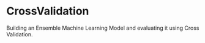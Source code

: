 # CrossValidation
Building an Ensemble Machine Learning Model and evaluating it using Cross Validation. 

